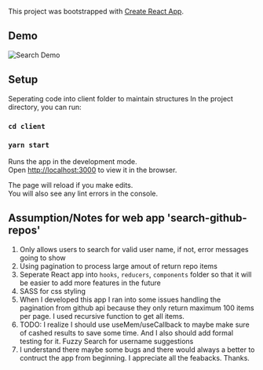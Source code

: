 This project was bootstrapped with [Create React App](https://github.com/facebook/create-react-app).

## Demo
![Search Demo](link-to-image)
## Setup
Seperating code into client folder to maintain structures
In the project directory, you can run:

### `cd client`
### `yarn start`

Runs the app in the development mode.<br />
Open [http://localhost:3000](http://localhost:3000) to view it in the browser.

The page will reload if you make edits.<br />
You will also see any lint errors in the console.

## Assumption/Notes for web app 'search-github-repos'
1. Only allows users to search for valid user name, if not, error messages going to show
2. Using pagination to process large amout of return repo items
3. Seperate React app into `hooks`, `reducers`, `components` folder so that it will be easier to add more features in the future
4. SASS for css styling
5. When I developed this app I ran into some issues handling the pagination from github api because they only return maximum 100 items per page. I used recursive function to get all items. 
6. TODO: I realize I should use useMem/useCallback to maybe make sure of cashed results to save some time. 
And I also should add formal testing for it.
Fuzzy Search for username suggestions
7. I understand there maybe some bugs and there would always a better to contruct the app from beginning. I appreciate all the feabacks. Thanks.